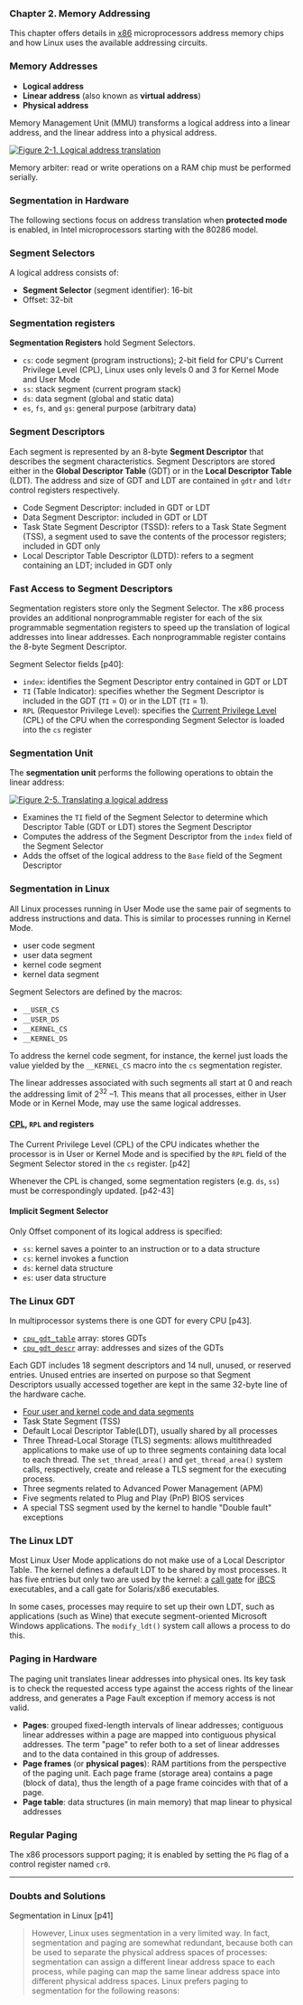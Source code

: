 ### **Chapter 2. Memory Addressing**

This chapter offers details in [x86](http://en.wikipedia.org/wiki/X86) microprocessors address memory chips and how Linux uses the available addressing circuits.

### Memory Addresses

* **Logical address**
* **Linear address** (also known as **virtual address**)
* **Physical address**

Memory Management Unit (MMU) transforms a logical address into a linear address, and the linear address into a physical address.

[![Figure 2-1. Logical address translation](figure_2-1_600.png)](figure_2-1.png "Figure 2-1. Logical address translation")

Memory arbiter: read or write operations on a RAM chip must be performed serially.

### Segmentation in Hardware

The following sections focus on address translation when **protected mode** is enabled, in Intel microprocessors starting with the 80286 model.

### Segment Selectors

A logical address consists of:

* **Segment Selector** (segment identifier): 16-bit
* Offset: 32-bit

### Segmentation registers

**Segmentation Registers** hold Segment Selectors.

* `cs`: code segment (program instructions); 2-bit field for CPU's Current Privilege Level (CPL), Linux uses only levels 0 and 3 for Kernel Mode and User Mode
* `ss`: stack segment (current program stack)
* `ds`: data segment (global and static data)
* `es`, `fs`, and `gs`: general purpose (arbitrary data)

### Segment Descriptors

Each segment is represented by an 8-byte **Segment Descriptor** that describes the segment characteristics. Segment Descriptors are stored either in the **Global Descriptor Table** (GDT) or in the **Local Descriptor Table** (LDT). The address and size of GDT and LDT are contained in `gdtr` and `ldtr` control registers respectively.

* Code Segment Descriptor: included in GDT or LDT
* Data Segment Descriptor: included in GDT or LDT
* Task State Segment Descriptor (TSSD): refers to a Task State Segment (TSS), a segment used to save the contents of the processor registers; included in GDT only
* Local Descriptor Table Descriptor (LDTD): refers to a segment containing an LDT; included in GDT only

### Fast Access to Segment Descriptors

Segmentation registers store only the Segment Selector. The x86 process provides an additional nonprogrammable register for each of the six programmable segmentation registers to speed up the translation of logical addresses into linear addresses. Each nonprogrammable register contains the 8-byte Segment Descriptor.

Segment Selector fields [p40]:

* `index`: identifies the Segment Descriptor entry contained in GDT or LDT
* `TI` (Table Indicator): specifies whether the Segment Descriptor is included in the GDT (`TI` = 0) or in the LDT (`TI` = 1).
* `RPL` (Requestor Privilege Level):  specifies the [Current Privilege Level](#cpl-rpl-and-registers) (CPL) of the CPU when the corresponding Segment Selector is loaded into the `cs` register

### Segmentation Unit

The **segmentation unit** performs the following operations to obtain the linear address:

[![Figure 2-5. Translating a logical address](figure_2-5.png)](figure_2-5.png "Figure 2-5. Translating a logical address")

* Examines the `TI` field of the Segment Selector to determine which Descriptor Table (GDT or LDT) stores the Segment Descriptor
* Computes the address of the Segment Descriptor from the `index` field of the Segment Selector
* Adds the offset of the logical address to the `Base` field of the Segment Descriptor

### Segmentation in Linux

All Linux processes running in User Mode use the same pair of segments to address instructions and data. This is similar to processes running in Kernel Mode.

* user code segment
* user data segment
* kernel code segment
* kernel data segment

Segment Selectors are defined by the macros:

* `__USER_CS`
* `__USER_DS`
* `__KERNEL_CS`
* `__KERNEL_DS`

To address the kernel code segment, for instance, the kernel just loads the value yielded by the `__KERNEL_CS` macro into the `cs` segmentation register.

The linear addresses associated with such segments all start at 0 and reach the addressing limit of 2<sup>32</sup> –1. This means that all processes, either in User Mode or in Kernel Mode, may use the same logical addresses.

#### [CPL](http://en.wikipedia.org/wiki/Protection_ring), `RPL` and registers

The Current Privilege Level (CPL) of the CPU indicates whether the processor is in User or Kernel Mode and is specified by the `RPL` field of the Segment Selector stored in the `cs` register. [p42]

Whenever the CPL is changed, some segmentation registers (e.g. `ds`, `ss`) must be correspondingly updated. [p42-43]

#### Implicit Segment Selector

Only Offset component of its logical address is specified:

* `ss`: kernel saves a pointer to an instruction or to a data structure
* `cs`: kernel invokes a function
* `ds`: kernel data structure
* `es`: user data structure

### The Linux GDT

In multiprocessor systems there is one GDT for every CPU [p43].

* [`cpu_gdt_table`](https://github.com/shichao-an/linux-2.6.11.12/blob/master/arch/i386/kernel/head.S#L479) array: stores GDTs
* [`cpu_gdt_descr`](https://github.com/shichao-an/linux-2.6.11.12/blob/master/arch/i386/kernel/head.S) array: addresses and sizes of the GDTs

Each GDT includes 18 segment descriptors and 14 null, unused, or reserved entries. Unused entries are inserted on purpose so that Segment Descriptors usually accessed together are kept in the same 32-byte line of the hardware cache.

* [Four user and kernel code and data segments](#segmentation-in-linux)
* Task State Segment (TSS)
* Default Local Descriptor Table(LDT), usually shared by all processes
* Three Thread-Local Storage (TLS) segments: allows multithreaded applications to make use of up to three segments containing data local to each thread. The `set_thread_area()` and `get_thread_area()` system calls, respectively, create and release a TLS segment for the executing process.
* Three segments related to Advanced Power Management (APM)
* Five segments related to Plug and Play (PnP) BIOS services
* A special TSS segment used by the kernel to handle "Double fault" exceptions

### The Linux LDT

Most Linux User Mode applications do not make use of a Local Descriptor Table. The kernel defines a default LDT to be shared by most processes. It has five entries but only two are used by the kernel: a [call gate](http://en.wikipedia.org/wiki/Call_gate) for [iBCS](http://en.wikipedia.org/wiki/Intel_Binary_Compatibility_Standard) executables, and a call gate for Solaris/x86 executables.

In some cases, processes may require to set up their own LDT, such as applications (such as Wine) that execute segment-oriented Microsoft Windows applications. The `modify_ldt()` system call allows a process to do this.

### Paging in Hardware

The paging unit translates linear addresses into physical ones. Its key task is to check the requested access type against the access rights of the linear address, and generates a Page Fault exception if memory access is not valid.

* **Pages**: grouped fixed-length intervals of linear addresses; contiguous linear addresses within a page are mapped into contiguous physical addresses. The term "page" to refer both to a set of linear addresses and to the data contained in this group of addresses.
* **Page frames** (or **physical pages**): RAM partitions from the perspective of the paging unit. Each page frame (storage area) contains a page (block of data), thus the length of a page frame coincides with that of a page.
* **Page table**: data structures (in main memory) that map linear to physical addresses

### Regular Paging

The x86 processors support paging; it is enabled by setting the `PG` flag of a control register named `cr0`.

- - -
### Doubts and Solutions

Segmentation in Linux [p41]
> However, Linux uses segmentation in a very limited way. In fact, segmentation and paging are somewhat redundant, because both can be used to separate the physical address spaces of processes: segmentation can assign a different linear address space to each process, while paging can map the same linear address space into different physical address spaces. Linux prefers paging to segmentation for the following reasons:

